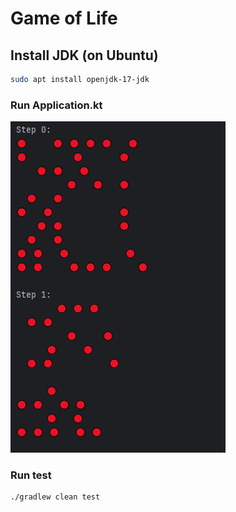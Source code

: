 # Game of Life

## Install JDK (on Ubuntu)

```sh
sudo apt install openjdk-17-jdk
```

### Run Application.kt
![img.png](img.png)

### Run test

```sh
./gradlew clean test
```
